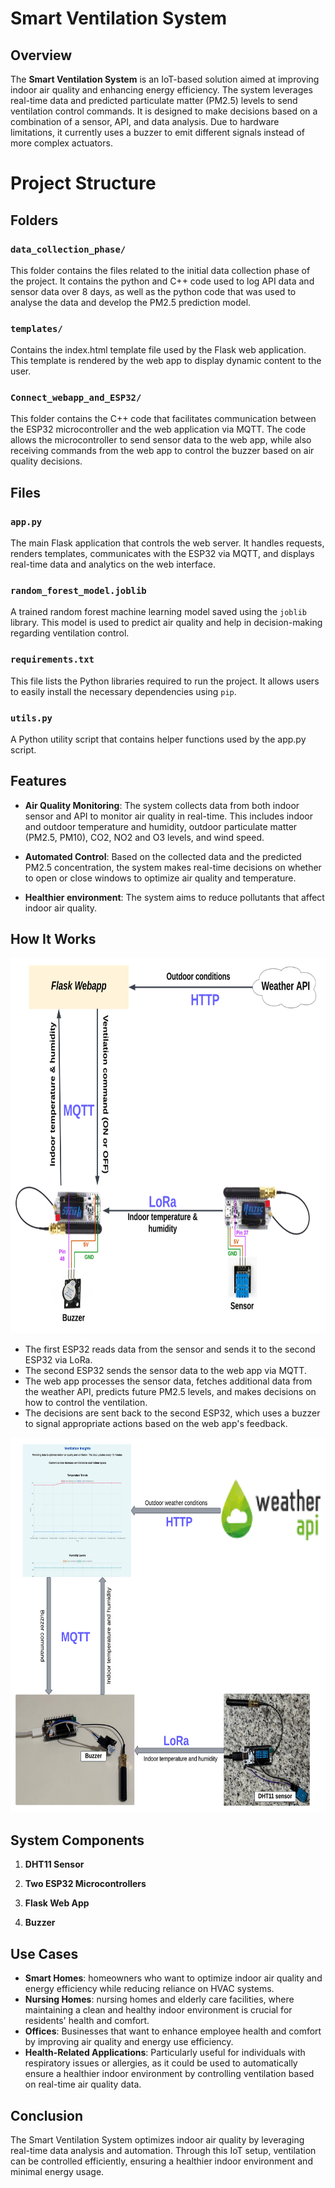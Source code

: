 

# Smart Ventilation System

## Overview

The **Smart Ventilation System** is an IoT-based solution aimed at improving indoor air quality and enhancing energy efficiency. The system leverages real-time data and predicted particulate matter (PM2.5) levels to send ventilation control commands. It is designed to make decisions based on a combination of a sensor, API, and data analysis. Due to hardware limitations, it currently uses a buzzer to emit different signals instead of more complex actuators.


# Project Structure

## Folders

### `data_collection_phase/`
This folder contains the files related to the initial data collection phase of the project. It contains the python and C++ code used to log API data and sensor data over 8 days, as well as the python code that was used to analyse the data and develop the PM2.5 prediction model.

### `templates/`
Contains the index.html template file used by the Flask web application. This template is rendered by the web app to display dynamic content to the user.

### `Connect_webapp_and_ESP32/`
This folder contains the C++ code that facilitates communication between the ESP32 microcontroller and the web application via MQTT. The code allows the microcontroller to send sensor data to the web app, while also receiving commands from the web app to control the buzzer based on air quality decisions.  

## Files

### `app.py`
The main Flask application that controls the web server. It handles requests, renders templates, communicates with the ESP32 via MQTT, and displays real-time data and analytics on the web interface.

### `random_forest_model.joblib`
A trained random forest machine learning model saved using the `joblib` library. This model is used to predict air quality and help in decision-making regarding ventilation control.

### `requirements.txt`
This file lists the Python libraries required to run the project. It allows users to easily install the necessary dependencies using `pip`.

### `utils.py`
A Python utility script that contains helper functions used by the app.py script.  



## Features
- **Air Quality Monitoring**: The system collects data from both indoor sensor and API to monitor air quality in real-time. This includes indoor and outdoor temperature and humidity, outdoor particulate matter (PM2.5, PM10), CO2, NO2 and O3 levels, and wind speed.
  
- **Automated Control**: Based on the collected data and the predicted PM2.5 concentration, the system makes real-time decisions on whether to open or close windows to optimize air quality and temperature.  

- **Healthier environment**: The system aims to reduce pollutants that affect indoor air quality.


## How It Works

<p align="center">
  <img alt="setup diagram" src="setup.png" width="700" height="600" />
</p>

- The first ESP32 reads data from the sensor and sends it to the second ESP32 via LoRa.
- The second ESP32 sends the sensor data to the web app via MQTT.
- The web app processes the sensor data, fetches additional data from the weather API, predicts future PM2.5 levels, and makes decisions on how to control the ventilation.
- The decisions are sent back to the second ESP32, which uses a buzzer to signal appropriate actions based on the web app's feedback.


<p align="center">
  <img alt="Actual setup images" src="Actual_setup_images.png" width="700" height="600" />
</p>

## System Components

1. **DHT11 Sensor**  
  
2. **Two ESP32 Microcontrollers**  

3. **Flask Web App**  

5. **Buzzer**  

 
## Use Cases
- **Smart Homes**: homeowners who want to optimize indoor air quality and energy efficiency while reducing reliance on HVAC systems.
- **Nursing Homes**: nursing homes and elderly care facilities, where maintaining a clean and healthy indoor environment is crucial for residents' health and comfort.
- **Offices**: Businesses that want to enhance employee health and comfort by improving air quality and energy use efficiency.
- **Health-Related Applications**: Particularly useful for individuals with respiratory issues or allergies, as it could be used to automatically ensure a healthier indoor environment by controlling ventilation based on real-time air quality data.


## Conclusion
The Smart Ventilation System optimizes indoor air quality by leveraging real-time data analysis and automation. Through this IoT setup, ventilation can be controlled efficiently, ensuring a healthier indoor environment and minimal energy usage.




 

